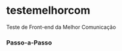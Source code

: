 # testemelhorcom


<p>Teste de Front-end da Melhor Comunicação</p>

<h3><strong>Passo-a-Passo</strong></h3>

<p></p>